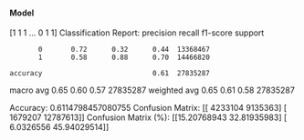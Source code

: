 #### Model
[1 1 1 ... 0 1 1]
Classification Report:
              precision    recall  f1-score   support

           0       0.72      0.32      0.44  13368467
           1       0.58      0.88      0.70  14466820

    accuracy                           0.61  27835287
   macro avg       0.65      0.60      0.57  27835287
weighted avg       0.65      0.61      0.58  27835287

Accuracy: 0.6114798457080755
Confusion Matrix:
[[ 4233104  9135363]
 [ 1679207 12787613]]
Confusion Matrix (%):
[[15.20768943 32.81935983]
 [ 6.0326556  45.94029514]]

